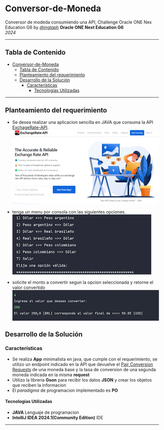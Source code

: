 # Conversor-de-Moneda
Conversor de modeda consumiendo una API, Challenge Oracle ONE Nex Education G6
by [*@inglaph*](https://github.com/Inglaph) 
**Oracle ONE Next Education G6**  
*2024*

___
## Tabla de Contenido

- [Conversor-de-Moneda](#conversor-de-moneda)
  - [Tabla de Contenido](#tabla-de-contenido)
  - [Planteamiento del requerimiento](#planteamiento-del-requerimiento)
  - [Desarrollo de la Solución](#desarrollo-de-la-solución)
    - [Características](#características)
      - [Tecnologías Utilizadas](#tecnologías-utilizadas)

___
## Planteamiento del requerimiento
* Se desea realizar una aplicacion sencilla en JAVA que consuma la API [ExchageRate-API](https://www.exchangerate-api.com/).
  ![](image.png)


* tenga un menu por consola con las siguientes opciones.
![alt text](image-1.png)
* solicite el monto a convertir segun la opcion seleccionada y retorne el valor convertido
![alt text](image-2.png)


## Desarrollo de la Solución

### Características
* Se realiza **App** minimalista en java, que cumple con el requerimiento, se utilizo un endpoint indicado en la API que devuelve el [Pair Conversion Requests](https://www.exchangerate-api.com/docs/pair-conversion-requests) de una moneda base y la tasa de conversion de una segunda moneda indicada en la misma **request**
* Utilizo la libreria **Gson** para recibir los datos **JSON** y crear los objetos que reciben la informacion
* El *paradigma* de programacion implementado es **PO**


#### Tecnologías Utilizadas
- **JAVA** Lenguaje de programacion
- **IntelliJ IDEA 2024.1(Community Edition)** IDE

---